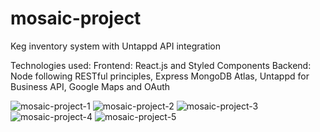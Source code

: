 # mosaic-project

Keg inventory system with Untappd API integration 

Technologies used: 
Frontend: React.js and Styled Components
Backend: Node following RESTful principles, Express
MongoDB Atlas, Untappd for Business API, Google Maps and OAuth


![mosaic-project-1](https://user-images.githubusercontent.com/74523461/116116702-7181e280-a689-11eb-9b63-cd30b6c46a9f.PNG)
![mosaic-project-2](https://user-images.githubusercontent.com/74523461/116116799-8a8a9380-a689-11eb-8200-757b2e0f1e81.PNG)
![mosaic-project-3](https://user-images.githubusercontent.com/74523461/116116809-8e1e1a80-a689-11eb-8623-a3513b25240b.PNG)
![mosaic-project-4](https://user-images.githubusercontent.com/74523461/116116822-91190b00-a689-11eb-9857-82f824ee829b.PNG)
![mosaic-project-5](https://user-images.githubusercontent.com/74523461/116116826-937b6500-a689-11eb-84f3-5294ecb2740b.PNG)

